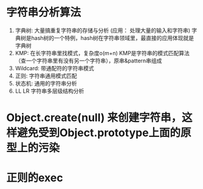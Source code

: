 # 字符串分析算法
1. 字典树: 大量搞重复字符串的存储与分析 (应用： 处理大量的输入和字符串)
  字典树是hash树的一个特例，hash树在字符串领域里，最直接的应用体现就是字典树
2. KMP: 在长字符串里找模式，复杂度o(m+n)
  KMP是字符串的模式匹配算法（查一个字符串里有没有另一个字符串），原串&pattern串组成
3. Wildcard: 带通配符的字符串模式
4. 正则: 字符串通用模式匹配
5. 状态机: 通用的字符串分析
6. LL LR 字符串多层级结构分析


# Object.create(null) 来创建字符串，这样避免受到Object.prototype上面的原型上的污染

# 正则的exec
